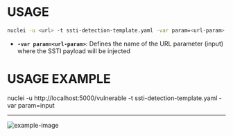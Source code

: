 # USAGE
```bash
nuclei -u <url> -t ssti-detection-template.yaml -var param=<url-param>
```
- **`-var param=<url-param>`**: Defines the name of the URL parameter (input) where the SSTI payload will be injected 

# USAGE EXAMPLE
nuclei -u http://localhost:5000/vulnerable -t ssti-detection-template.yaml -var param=input

---

![example-image](https://i.imgur.com/xvvpayr.png) 
